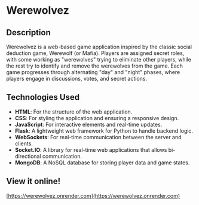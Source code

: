 # Werewolvez

## Description

Werewolvez is a web-based game application inspired by the classic social deduction game, Werewolf (or Mafia). Players are assigned secret roles, with some working as "werewolves" trying to eliminate other players, while the rest try to identify and remove the werewolves from the game. Each game progresses through alternating "day" and "night" phases, where players engage in discussions, votes, and secret actions.

## Technologies Used

- **HTML**: For the structure of the web application.
- **CSS**: For styling the application and ensuring a responsive design.
- **JavaScript**: For interactive elements and real-time updates.
- **Flask**: A lightweight web framework for Python to handle backend logic.
- **WebSockets**: For real-time communication between the server and clients.
- **Socket.IO**: A library for real-time web applications that allows bi-directional communication.
- **MongoDB**: A NoSQL database for storing player data and game states.

## View it online!

[https://werewolvez.onrender.com](https://werewolvez.onrender.com)
